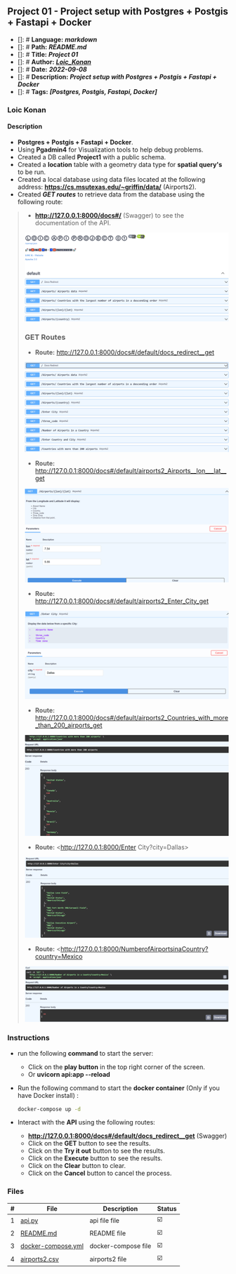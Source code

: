 ## Project 01 - Project setup with Postgres + Postgis + Fastapi + Docker

- []: # **Language:** _**markdown**_
- []: # **Path:** _**README.md**_
- []: # **Title:** _**Project 01**_
- []: # **Author:** _**[Loic_Konan](Loic_Konan)**_
- []: # **Date:** _**2022-09-08**_
- []: # **Description:** _**Project setup with Postgres + Postgis + Fastapi + Docker**_
- []: # **Tags:** _**[Postgres, Postgis, Fastapi, Docker]**_

### Loic Konan

#### Description

- **Postgres + Postgis + Fastapi + Docker**.
- Using **Pgadmin4** for Visualization tools to help debug problems.
- Created a DB called **Project1** with a public schema.
- Created a **location** table with a geometry data type for **spatial query's** to be run.
- Created a local database using data files located at the following address: **<https://cs.msutexas.edu/~griffin/data/>** (Airports2).
- Created _**GET routes**_ to retrieve data from the database using the following route:
>
> - **<http://127.0.0.1:8000/docs#/>** (Swagger) to see the documentation of the API.
>
>  <img src="fastapi.png">
>
>
> ### GET Routes
>
> - **Route:** <http://127.0.0.1:8000/docs#/default/docs_redirect__get>
> <img src="get.png">
>
> - **Route:** <http://127.0.0.1:8000/docs#/default/airports2_Airports__lon___lat__get>
> <img src="get1.png">
>
> - **Route:** <http://127.0.0.1:8000/docs#/default/airports2_Enter_City_get>
> <img src="get2.png">
>
> - **Route:** <http://127.0.0.1:8000/docs#/default/airports2_Countries_with_more_than_200_airports_get>
> <img src="get3.png">
> 
> - **Route:** <http://127.0.0.1:8000/Enter City?city=Dallas>
> <img src="get5.png">
>
> - **Route:** <http://127.0.0.1:8000/NumberofAirportsinaCountry?country=Mexico
>
> <img src="get6.png">
>
### Instructions

- run the following **command** to start the server:
  
  - Click on the **play button** in the top right corner of the screen.
  - Or **uvicorn api:app --reload**
  
- Run the following command to start the **docker container** (Only if you have Docker install) :
  
  ```bash
  docker-compose up -d
  ```

- Interact with the **API** using the following routes:
  
  - **<http://127.0.0.1:8000/docs#/default/docs_redirect__get>** (Swagger)
  - Click on the **GET** button to see the results.
  - Click on the **Try it out** button to see the results.
  - Click on the **Execute** button to see the results.
  - Click on the **Clear** button to clear.
  - Click on the **Cancel** button to cancel the process.
  
### Files

|   #   | File                               | Description                                     | Status                  |
| :---: | ---------------------------------- | ----------------------------------------------- | ----------------------- |
|   1   | [api.py](api.py)| api file file    | :ballot_box_with_check: |
|   2   | [README.md](README.md) | README file | :ballot_box_with_check: |
|   3   | [docker-compose.yml](docker-compose.yml) | docker-compose file | :ballot_box_with_check: |
|   4   | [airports2.csv](airports2.csv) | airports2 file | :ballot_box_with_check: |